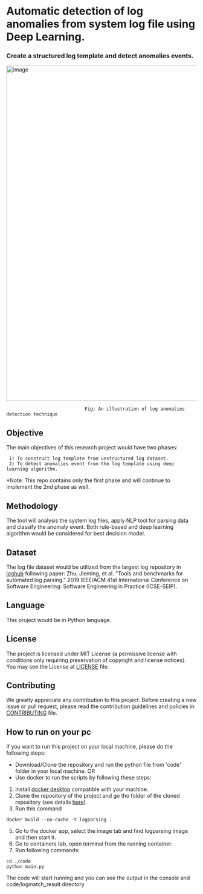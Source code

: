 # Automatic detection of log anomalies from system log file using Deep Learning. 

### Create a structured log template and detect anomalies events.
<img width="886" alt="image" src="https://user-images.githubusercontent.com/7861918/206095441-8390d1ac-01fd-41ca-813c-71b8e69f7c16.png">

                                 Fig: An illustration of log anomalies detection technique
## Objective
The main objectives of this research project would have two phases:

     1) To construct log template from unstructured log dataset.
     2) To detect anomalies event from the log template using deep learning algorithm.

*Note: This repo contains only the first phase and will continue to implement the 2nd phase as well.
## Methodology
The tool will analysis the system log files, apply NLP tool for parsing data and classify the anomaly event. Both rule-based and deep learning algorithm would be considered for best decision model.
## Dataset
The log file dataset would be utilized from the largest log repository in [loghub](https://github.com/logpai/loghub) following paper: Zhu, Jieming, et al. "Tools and benchmarks for automated log parsing." 2019 IEEE/ACM 41st International Conference on Software Engineering: Software Engineering in Practice (ICSE-SEIP).
## Language 
This project would be in Python language. 
## License
The project is licensed under MIT License (a permissive license with conditions only requiring preservation of copyright and license notices).
You may see the License at [LICENSE](https://github.com/afrin110203/LogAnomaliesDetectionDL/blob/main/LICENSE) file.
## Contributing
We greatly appreciate any contribution to this project. Before creating a new issue or pull request, 
please read the contribution guidelines and policies in [CONTRIBUTING](https://github.com/afrin110203/LogAnomaliesDetectionDL/blob/main/CONTRIBUTING.md) file.
 
## How to run on your pc 
If you want to run this project on your local machine, please do the following steps:

* Download/Clone the repository and run the python file from 'code' folder in your local machine. 
OR
* Use docker to run the scripts by following these steps:

1. Install [docker desktop](https://www.docker.com/get-started/) compatible with your machine.
2. Clone the repository of the project and go tho folder of the cloned repository (see details [here](https://docs.github.com/en/repositories/creating-and-managing-repositories/cloning-a-repository)).
4. Run this command
```
docker build --no-cache -t logparsing .
```
5. Go to the docker app, select the image tab and find logparsing image and then start it.
6. Go to containers tab, open terminal from the running container.
7. Run following commands:
```
cd ./code
python main.py
```
The code will start running and you can see the output in the console and code/logmatch_result directory 


